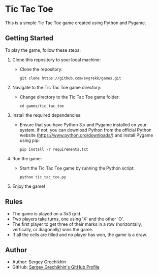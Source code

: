 # Tic Tac Toe

This is a simple Tic Tac Toe game created using Python and Pygame.

## Getting Started

To play the game, follow these steps:

1. Clone this repository to your local machine:

   - Clone the repository:
     ```shell
     git clone https://github.com/svgrekk/games.git
     ```

2. Navigate to the Tic Tac Toe game directory:

   - Change directory to the Tic Tac Toe game folder:
     ```shell
     cd games/tic_tac_toe
     ```

3. Install the required dependencies:

   - Ensure that you have Python 3.x and Pygame installed on your system. If not, you can download Python from the official Python website (https://www.python.org/downloads/) and install Pygame using pip:

     ```shell
     pip install -r requirements.txt
     ```

4. Run the game:

   - Start the Tic Tac Toe game by running the Python script:
     ```shell
     python tic_tac_toe.py
     ```

5. Enjoy the game!

## Rules

- The game is played on a 3x3 grid.
- Two players take turns, one using 'X' and the other 'O'.
- The first player to get three of their marks in a row (horizontally, vertically, or diagonally) wins the game.
- If all the cells are filled and no player has won, the game is a draw.

## Author

- Author: Sergey Grechikhin
- GitHub: [Sergey Grechikhin's GitHub Profile](https://github.com/svgrekk)

